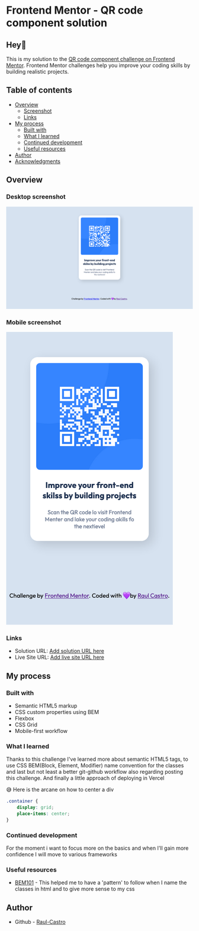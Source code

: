 # Frontend Mentor - QR code component solution

## Hey👋

This is my solution to the [QR code component challenge on Frontend Mentor](https://www.frontendmentor.io/challenges/qr-code-component-iux_sIO_H). Frontend Mentor challenges help you improve your coding skills by building realistic projects.

## Table of contents

- [Overview](#overview)
  - [Screenshot](#screenshot)
  - [Links](#links)
- [My process](#my-process)
  - [Built with](#built-with)
  - [What I learned](#what-i-learned)
  - [Continued development](#continued-development)
  - [Useful resources](#useful-resources)
- [Author](#author)
- [Acknowledgments](#acknowledgments)

## Overview

### Desktop screenshot

![](./design/Screenshot-desktop-QR-code-component%20.png)

### Mobile screenshot

![](./design/Screenshot-mobile-QR-code-component%20.png)

### Links

- Solution URL: [Add solution URL here](https://github.com/Raul-Castro/frontend-mentor-challenges/tree/main/qr-code-component)
- Live Site URL: [Add live site URL here](https://your-live-site-url.com)

## My process

### Built with

- Semantic HTML5 markup
- CSS custom properties using BEM
- Flexbox
- CSS Grid
- Mobile-first workflow

### What I learned

Thanks to this challenge I've learned more about semantic HTML5 tags, to use CSS BEM(Block, Element, Modifier) name convention for the classes and last but not least a better git-github workflow also regarding posting this challenge. And finally a little approach of deploying in Vercel

😅 Here is the arcane on how to center a div

```css
.container {
	display: grid;
	place-items: center;
}
```

### Continued development

For the moment i want to focus more on the basics and when I'll gain more confidence I will move to various frameworks

### Useful resources

- [BEM101](https://css-tricks.com/bem-101/) - This helped me to have a 'pattern' to follow when I name the classes in html and to give more sense to my css

## Author

- Github - [Raul-Castro](https://github.com/Raul-Castro)
